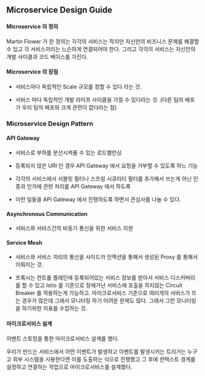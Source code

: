 ## Microservice Design Guide

#### Microservice 의 정의

Martin Flower 가 한 정의는 각각의 서비스는 작지만 자신만의 비즈니스 문제를 해결할 수 있고
각 서비스끼리는 느슨하게 연결되어야 한다. 그리고 각각의 서비스는 자신만의 개발 사이클과 코드 베이스를 가진다.


#### Microservice 의 장점

- 서비스마다 독립적인 Scale 규모를 정할 수 있다 라는 것. 

- 서비스 마다 독립적인 개발 라이프 사이클을 가질 수 있다라는 것. (다른 팀의 배포가 우리 팀의 배포와 크게 관련이 없다라는 점)


### Microservice Design Pattern

#### API Gateway

- 서비스로 부하를 분산시켜줄 수 있는 로드밸런싱

- 등록되지 않은 URI 인 경우 API Gateway 에서 요청을 거부할 수 있도록 하느 기능

- 각각의 서비스에서 서블릿 필터나 스프링 시큐리티 필터를 추가해서 쓰는게 아닌 인증과 인가에 관련 처리를 API Gateway 에서 하도록

- 이런 일들을 API Gateway 에서 진행하도록 하면서 관심사를 나눌 수 있다.

#### Asynchronous Communication

- 서비스와 서비스간의 비동기 통신을 위한 서비스 지원

#### Service Mesh 

- 서비스와 서비스 끼리의 통신을 사이드카 인젝션을 통해서 생성된 Proxy 를 통해서 이뤄지는 것. 

- 프록시는 컨트롤 플레인에 등록되어있는 서비스 정보를 받아서 서비스 디스커버리를 할 수 있고 Istio 를 기준으로
장애가난 서비스에 호출을 하지않는 Circuit Breaker 를 적용하는게 가능하고. 마이크로서비스 기준으로 여러개의 
서비스가 뜨는 경우가 많은데 그래서 모니터링 하기 어려운 문제도 많다. 그래서 그런 모니터링을 하기위한 지표를 수집하는 것.

#### 마이크로서비스 설계

이벤트 스토밍을 통한 마이크로서비스 설계를 했다. 

우리가 만드는 서비스에서 어떤 이벤트가 발생하고 이벤트를 발생시키는 트리거는 누구고 외부 시스템을 사용한다면 이를 도출하는 식으로
진행했고 그 후에 컨택스트 경계를 설정하고 연결하는 작업으로 마이크로서비스를 설계했다. 
 